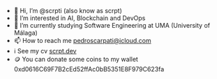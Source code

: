 - 👋 Hi, I’m @scrpti (also know as scrpt)
- 👀 I’m interested in AI, Blockchain and DevOps
- 🌱 I’m currently studying Software Engineering at UMA (University of Málaga)
- 📫 How to reach me pedroscarpati@icloud.com
- ℹ️ See my cv [scrpt.dev](https://scrpt-dev.vercel.app)
- 🪙 You can donate some coins to my wallet 0xd0616C69F7B2cEd52ffAc0bB5351E8F979C623fa
